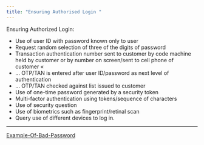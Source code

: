 ```yaml
---
title: "Ensuring Authorised Login "
--- 
```

Ensuring Authorized Login:

- Use of user ID with password known only to user
- Request random selection of three of the digits of password
- Transaction authentication number sent to customer by code machine held by customer or by number on screen/sent to cell phone of customer «
- ... OTP/TAN is entered after user ID/password as next level of authentication 
- ... OTP/TAN checked against list issued to customer
- Use of one-time password generated by a security token
- Multi-factor authentication using tokens/sequence of characters
- Use of security question
- Use of biometrics such as fingerprint/retinal scan 
- Query use of different devices to log in. 

--- 
[Example-Of-Bad-Password](Chapter-19-Javascript/Example-Of-Bad-Password.md)